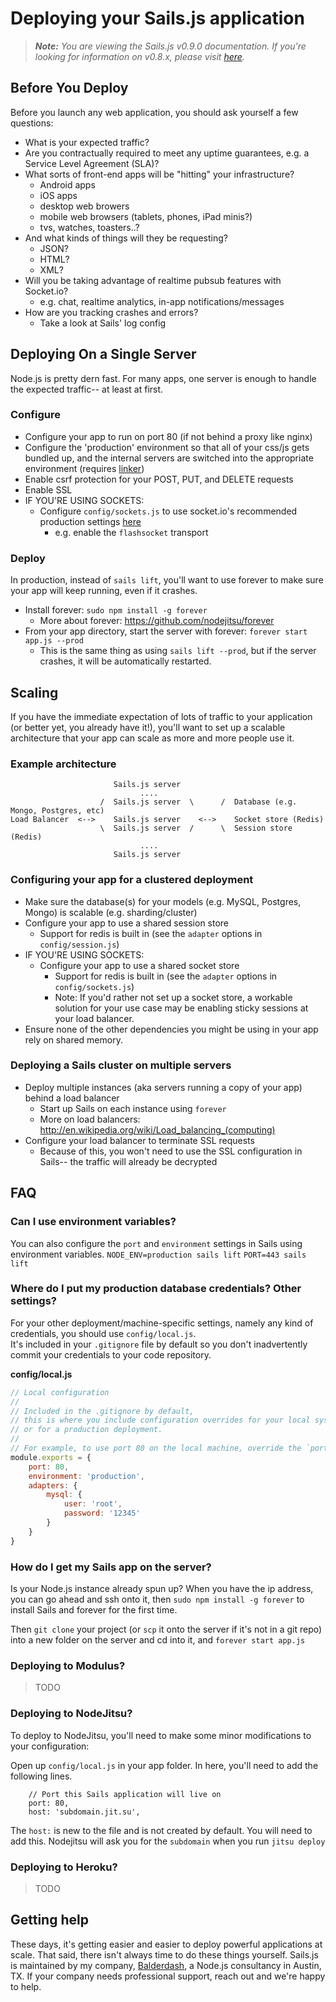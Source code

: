 # Deploying your Sails.js application
> _**Note:** You are viewing the Sails.js v0.9.0 documentation.  If you're looking for information on v0.8.x, please visit [here](http://08x.sailsjs.org)._


## Before You Deploy

Before you launch any web application, you should ask yourself a few questions:

+ What is your expected traffic?
+ Are you contractually required to meet any uptime guarantees, e.g. a Service Level Agreement (SLA)?
+ What sorts of front-end apps will be "hitting" your infrastructure?
  + Android apps
  + iOS apps
  + desktop web browers
  + mobile web browsers (tablets, phones, iPad minis?)
  + tvs, watches, toasters..?
+ And what kinds of things will they be requesting?
  + JSON?
  + HTML?
  + XML?
+ Will you be taking advantage of realtime pubsub features with Socket.io?
  + e.g. chat, realtime analytics, in-app notifications/messages
+ How are you tracking crashes and errors?
  + Take a look at Sails' log config



## Deploying On a Single Server

Node.js is pretty dern fast.  For many apps, one server is enough to handle the expected traffic-- at least at first.

### Configure

+ Configure your app to run on port 80 (if not behind a proxy like nginx)
+ Configure the 'production' environment so that all of your css/js gets bundled up, and the internal servers are switched into the appropriate environment (requires [linker](https://github.com/balderdashy/sails-wiki/blob/0.9/assets.md))
+ Enable csrf protection for your POST, PUT, and DELETE requests
+ Enable SSL
+ IF YOU'RE USING SOCKETS: 
  + Configure `config/sockets.js` to use socket.io's recommended production settings [here](https://github.com/LearnBoost/Socket.IO/wiki/Configuring-Socket.IO#recommended-production-settings)
    + e.g. enable the `flashsocket` transport

### Deploy

In production, instead of `sails lift`, you'll want to use forever to make sure your app will keep running, even if it crashes.

+ Install forever: `sudo npm install -g forever`
  + More about forever: https://github.com/nodejitsu/forever
+ From your app directory, start the server with forever: `forever start app.js --prod`
  + This is the same thing as using `sails lift --prod`, but if the server crashes, it will be automatically restarted.
 


## Scaling

If you have the immediate expectation of lots of traffic to your application (or better yet, you already have it!), 
you'll want to set up a scalable architecture that your app can scale as more and more people use it.

### Example architecture
```
                       Sails.js server
                             ....                 
                    /  Sails.js server  \      /  Database (e.g. Mongo, Postgres, etc)
Load Balancer  <-->    Sails.js server    <-->    Socket store (Redis)
                    \  Sails.js server  /      \  Session store (Redis)
                             ....                 
                       Sails.js server
```


### Configuring your app for a clustered deployment

+ Make sure the database(s) for your models (e.g. MySQL, Postgres, Mongo) is scalable (e.g. sharding/cluster) 
+ Configure your app to use a shared session store
  + Support for redis is built in (see the `adapter` options in `config/session.js`)
+ IF YOU'RE USING SOCKETS: 
  + Configure your app to use a shared socket store
    + Support for redis is built in (see the `adapter` options in `config/sockets.js`)
    + Note: If you'd rather not set up a socket store, a workable solution for your use case may be enabling sticky sessions at your load balancer.
+ Ensure none of the other dependencies you might be using in your app rely on shared memory.

### Deploying a Sails cluster on multiple servers

+ Deploy multiple instances (aka servers running a copy of your app) behind a load balancer
  + Start up Sails on each instance using `forever`
  + More on load balancers: http://en.wikipedia.org/wiki/Load_balancing_(computing)
+ Configure your load balancer to terminate SSL requests
  + Because of this, you won't need to use the SSL configuration in Sails-- the traffic will already be decrypted


## FAQ


### Can I use environment variables?

You can also configure the `port` and `environment` settings in Sails using environment variables.
`NODE_ENV=production sails lift`
`PORT=443 sails lift`

### Where do I put my production database credentials?  Other settings?

For your other deployment/machine-specific settings, namely any kind of credentials, you should use `config/local.js`.  
It's included in your `.gitignore` file by default so you don't inadvertently commit your credentials to your code repository.

**config/local.js**
```javascript
// Local configuration
// 
// Included in the .gitignore by default,
// this is where you include configuration overrides for your local system
// or for a production deployment.
//
// For example, to use port 80 on the local machine, override the `port` config
module.exports = {
    port: 80,
    environment: 'production',
    adapters: {
        mysql: {
            user: 'root',
            password: '12345'
        }
    }
}
```

### How do I get my Sails app on the server?
Is your Node.js instance already spun up?  When you have the ip address, you can go ahead and ssh onto it, then `sudo npm install -g forever` to install Sails and forever for the first time.  

Then `git clone` your project (or `scp` it onto the server if it's not in a git repo) into a new folder on the server and cd into it, and `forever start app.js`



### Deploying to Modulus?
> TODO

### Deploying to NodeJitsu?
To deploy to NodeJitsu, you'll need to make some minor modifications to your configuration:

Open up `config/local.js` in your app folder. In here, you'll need to add the following lines.

```
    // Port this Sails application will live on
	port: 80,
	host: 'subdomain.jit.su',
```

The `host:` is new to the file and is not created by default.  You will need to add this.  Nodejitsu will ask you for the `subdomain` when you run `jitsu deploy`

<!-- TODO: heroku deploy (with grunt postinstall script) -->



### Deploying to Heroku?
> TODO



## Getting help

These days, it's getting easier and easier to deploy powerful applications at scale.  That said, there isn't always time to do these things yourself.
Sails.js is maintained by my company, [Balderdash](http://balderdash.co), a Node.js consultancy in Austin, TX. If your company needs professional support, reach out and we're happy to help.

